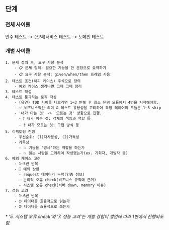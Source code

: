 
## 단계

### 전체 사이클
인수 테스트 -> (선택)서비스 테스트 -> 도메인 테스트

### 개별 사이클

```
1. 문제 정의 후, 요구 사항 분석
    - 📋 문제 정의: 필요한 기능을 한 문장으로 요약하기
    - 📋 요구 사항 분석: given/when/then 프레임 사용
2. 테스트 조건(해피 케이스) 주석으로 정의
    - 예외 케이스 생각나면 그때 그때 정리
3. 테스트 작성
4. 테스트 통과하는 로직 작성
    - (유연) TDD 사이클 대로라면 1~3 반복 후 최소 단위 모듈에서 4번을 시작해야함.
    - ✅ 비즈니스적인 의미 & 테스트 유용성을 고려하여 특정 레이어의 모듈은 1~3 skip
    - '내가 아는 것' -> '모르는 것' 방향으로 진행.
      - ❗ 내가 아는 것: 객체의 책임과 역할 등
      - ❓ 내가 모르는 것: 구현 방식 등
5. 리팩토링 진행
    - 우선순위: (1)재사용성, (2)가독성
    - 가독성
      - 💥 기능을 '명세'하는 역할을 하는가
      - 💥 읽는 사람을 고려하여 작성했는가(ex. 기획자, 개발자 등)
6. 예외 케이스 고려
    - 1~5번 반복
    - 🌟 예외 상황
      - request 데이터가 누락(인증 정보)
      - 논리적 오류 check(비즈니스 규칙에 근거)
      - 시스템 오류 check(서버 down, memory 이슈)
7. 성능 고려
    - 1~6번 반복
    - ⏰ 데이터를 효율적으로 읽는가
    - ⏰ 데이터를 효율적으로 쓰는가
```

_* '5. 시스템 오류 check'와 '7. 성능 고려'는 개발 경험이 쌓임에 따라 1번에서 진행되도 함._